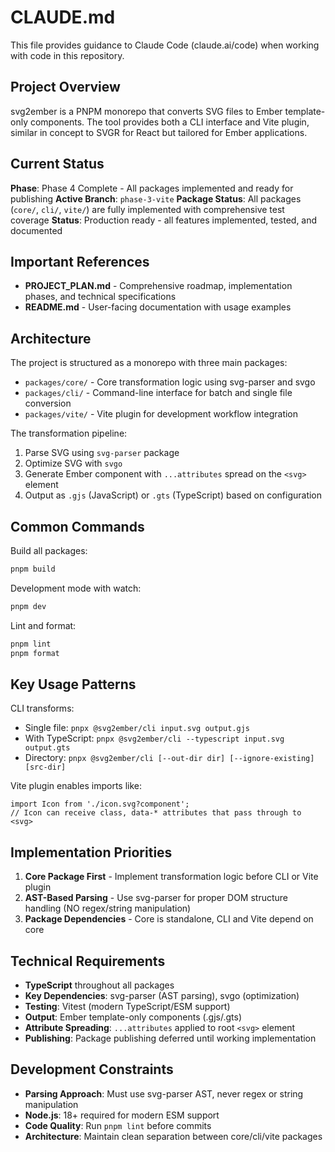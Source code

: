 # CLAUDE.md

This file provides guidance to Claude Code (claude.ai/code) when working with code in this repository.

## Project Overview

svg2ember is a PNPM monorepo that converts SVG files to Ember template-only components. The tool provides both a CLI interface and Vite plugin, similar in concept to SVGR for React but tailored for Ember applications.

## Current Status

**Phase**: Phase 4 Complete - All packages implemented and ready for publishing
**Active Branch**: `phase-3-vite` 
**Package Status**: All packages (`core/`, `cli/`, `vite/`) are fully implemented with comprehensive test coverage
**Status**: Production ready - all features implemented, tested, and documented

## Important References

- **PROJECT_PLAN.md** - Comprehensive roadmap, implementation phases, and technical specifications
- **README.md** - User-facing documentation with usage examples

## Architecture

The project is structured as a monorepo with three main packages:
- `packages/core/` - Core transformation logic using svg-parser and svgo
- `packages/cli/` - Command-line interface for batch and single file conversion
- `packages/vite/` - Vite plugin for development workflow integration

The transformation pipeline:
1. Parse SVG using `svg-parser` package
2. Optimize SVG with `svgo`
3. Generate Ember component with `...attributes` spread on the `<svg>` element
4. Output as `.gjs` (JavaScript) or `.gts` (TypeScript) based on configuration

## Common Commands

Build all packages:
```bash
pnpm build
```

Development mode with watch:
```bash
pnpm dev
```

Lint and format:
```bash
pnpm lint
pnpm format
```

## Key Usage Patterns

CLI transforms:
- Single file: `pnpx @svg2ember/cli input.svg output.gjs`
- With TypeScript: `pnpx @svg2ember/cli --typescript input.svg output.gts`
- Directory: `pnpx @svg2ember/cli [--out-dir dir] [--ignore-existing] [src-dir]`

Vite plugin enables imports like:
```gts
import Icon from './icon.svg?component';
// Icon can receive class, data-* attributes that pass through to <svg>
```

## Implementation Priorities

1. **Core Package First** - Implement transformation logic before CLI or Vite plugin
2. **AST-Based Parsing** - Use svg-parser for proper DOM structure handling (NO regex/string manipulation)
3. **Package Dependencies** - Core is standalone, CLI and Vite depend on core

## Technical Requirements

- **TypeScript** throughout all packages
- **Key Dependencies**: svg-parser (AST parsing), svgo (optimization)
- **Testing**: Vitest (modern TypeScript/ESM support)
- **Output**: Ember template-only components (.gjs/.gts)
- **Attribute Spreading**: `...attributes` applied to root `<svg>` element
- **Publishing**: Package publishing deferred until working implementation

## Development Constraints

- **Parsing Approach**: Must use svg-parser AST, never regex or string manipulation
- **Node.js**: 18+ required for modern ESM support
- **Code Quality**: Run `pnpm lint` before commits
- **Architecture**: Maintain clean separation between core/cli/vite packages